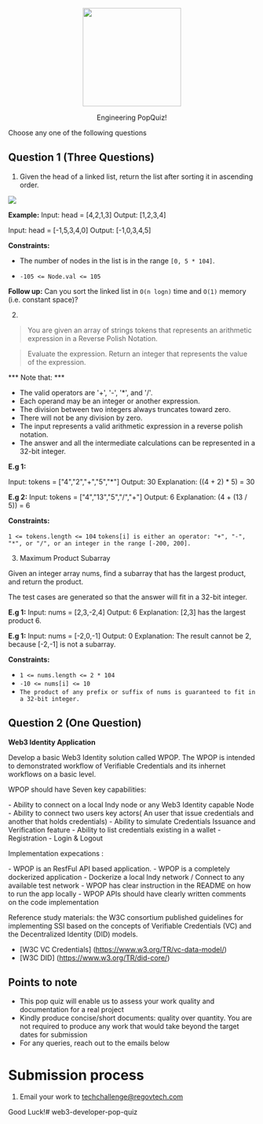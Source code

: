 <p align="center"> 
    <img src="https://regov-store.s3.ap-southeast-1.amazonaws.com/REGOV+Logo_CMYK.png" width="200" >
</p>

<p style="text-align: center;"> Engineering PopQuiz! </p>

Choose any one of the following questions

## Question 1 (Three Questions)

1. Given the head of a linked list, return the list after sorting it in ascending order.

<p align="Left"> 
    <img src="https://regov-store.s3.ap-southeast-1.amazonaws.com/link-list.png" >
</p>

**Example:**
Input: head = [4,2,1,3]
Output: [1,2,3,4]

Input: head = [-1,5,3,4,0]
Output: [-1,0,3,4,5]

**Constraints:**

- The number of nodes in the list is in the range `[0, 5 * 104]`.

- `-105 <= Node.val <= 105`

**Follow up:** Can you sort the linked list in `O(n logn)` time and `O(1)` memory (i.e. constant space)?

2. 
> You are given an array of strings tokens that represents an arithmetic expression in a Reverse Polish Notation.

> Evaluate the expression. Return an integer that represents the value of the expression.

*** Note that: ***
- The valid operators are '+', '-', '*', and '/'.
- Each operand may be an integer or another expression.
- The division between two integers always truncates toward zero.
- There will not be any division by zero.
- The input represents a valid arithmetic expression in a reverse polish notation.
- The answer and all the intermediate calculations can be represented in a 32-bit integer.

**E.g 1:**

Input: tokens = ["4","2","+","5","*"]
Output: 30
Explanation: ((4 + 2) * 5) = 30

**E.g 2:**
Input: tokens = ["4","13","5","/","+"]
Output: 6
Explanation: (4 + (13 / 5)) = 6


**Constraints:**

`1 <= tokens.length <= 104`
`tokens[i] is either an operator: "+", "-", "*", or "/", or an integer in the range [-200, 200].`


3. Maximum Product Subarray

Given an integer array nums, find a subarray that has the largest product, and return the product.

The test cases are generated so that the answer will fit in a 32-bit integer.

**E.g 1:**
Input: nums = [2,3,-2,4]
Output: 6
Explanation: [2,3] has the largest product 6.

**E.g 1:**
Input: nums = [-2,0,-1]
Output: 0
Explanation: The result cannot be 2, because [-2,-1] is not a subarray.

**Constraints:**

- `1 <= nums.length <= 2 * 104`
- `-10 <= nums[i] <= 10`
- `The product of any prefix or suffix of nums is guaranteed to fit in a 32-bit integer.`

## Question 2 (One Question)

**Web3 Identity Application**

<p> Develop a basic Web3 Identity solution called WPOP. The WPOP is intended to demonstrated workflow of Verifiable Credentials and its inhernet workflows on a basic level.<p/>

<p> WPOP should have Seven key capabilities: </p>
 - Ability to connect on a local Indy node or any Web3 Identity capable Node
 - Ability to connect two users key actors( An user that issue credentials and another that holds credentials) 
 - Ability to simulate Credentials Issuance and Verification feature
 - Ability to list credentials existing in a wallet
 - Registration
 - Login & Logout

 <p> Implementation expecations : </p>
 - WPOP is an ResfFul API based application. 
 - WPOP is a completely dockerized application
 - Dockerize a local Indy network / Connect to any available test network
 - WPOP has clear instruction in the README on how to run the app locally
 - WPOP APIs should have clearly written comments on the code implementation


<p> Reference study materials: the W3C consortium published guidelines for implementing SSI based on the concepts of Verifiable Credentials (VC) and the Decentralized Identity (DID) models.  </p>

 - [W3C VC Credentials] (https://www.w3.org/TR/vc-data-model/)
 - [W3C DID] (https://www.w3.org/TR/did-core/)

 ## Points to note
  - This pop quiz will enable us to assess your work quality and documentation for a real project
  - Kindly produce concise/short documents: quality over quantity. You are not required to produce any work that would take beyond the target dates for submission
  - For any queries, reach out to the emails below

# Submission process

1. Email your work to techchallenge@regovtech.com

Good Luck!# web3-developer-pop-quiz
